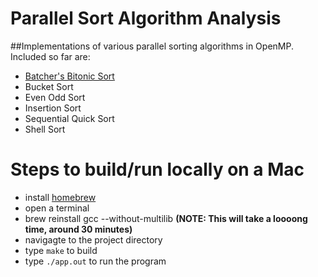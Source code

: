 # Parallel Sort Algorithm Analysis
##Implementations of various parallel sorting algorithms in OpenMP. Included so far are:
* [Batcher's Bitonic Sort](https://en.wikipedia.org/wiki/Bitonic_sorter)
* Bucket Sort
* Even Odd Sort
* Insertion Sort
* Sequential Quick Sort
* Shell Sort

# Steps to build/run locally on a Mac
- install [homebrew](http://brew.sh/)
- open a terminal
- brew reinstall gcc --without-multilib **(NOTE: This will take a loooong time, around 30 minutes)**
- navigagte to the project directory
- type `make` to build
- type `./app.out` to run the program
